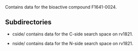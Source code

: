 Contains data for the bioactive compound F1641-0024.

## Subdirectories

- cside/ contains data for the C-side search space on rv1821.

- nside/ contains data for the N-side search space on rv1821.


